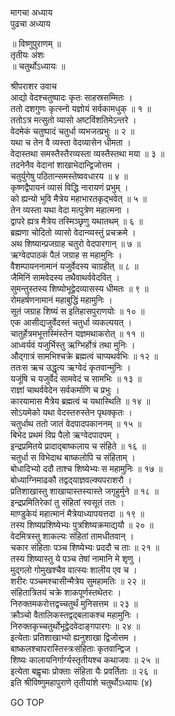 मागचा अध्याय  
पुढचा अध्याय  
  
॥ विष्णुपुराणम् ॥  
तृतीयः अंशः  
॥ चतुर्थोऽध्यायः ॥  
  
श्रीपराशर उवाच  
आद्यो वेदश्चतुष्पादः कृतः साहस्रसम्मितः ।  
ततो दशगुणः कृत्स्नो यज्ञोयं सर्वकामधुक् ॥ १ ॥  
ततोऽत्र मत्सुतो व्यासो अष्टविंशतिमेऽन्तरे ।  
वेदमेकं चतुष्पादं चतुर्धा व्यभजत्प्रभुः ॥ २ ॥  
यथा च तेन वै व्यस्ता वेदव्यासेन धीमता ।  
वेदास्तथा समस्तैस्तैरव्यस्ता व्यस्तैस्तथा मया ॥ ३ ॥  
तदनेनैव वेदानां शाखाभेदान्द्विजोत्तम ।  
चतुर्युगेषु पठितान्समस्तेष्ववधारय ॥ ४ ॥  
कृष्णद्वैपायनं व्यासं विद्धि नारायणं प्रभुम् ।  
को ह्यन्यो भुवि मैत्रेय महाभारतकृद्भवेत् ॥ ५ ॥  
तेन व्यस्ता यथा वेदा मत्पुत्रेण महात्मना ।  
द्वापरे ह्यत्र मैत्रेय तस्मिञ्छृणु यथातथम् ॥ ६ ॥  
ब्रह्मणा चोदितो व्यासो वेदान्व्यस्तुं प्रचक्रमे ।  
अथ शिष्यान्प्रजग्राह चतुरो वेदपारगान् ॥ ७ ॥  
ऋग्वेदपाठकं पैलं जग्राह स महामुनिः ।  
वैशम्पायननामानं यजुर्वेदस्य चाग्रहीत् ॥ ८ ॥  
जैमिनिं सामवेदस्य तथैवाथर्ववेदवित् ।  
सुमन्तुस्तस्य शिष्योभूद्वेदव्यासस्य धीमतः ॥ ९ ॥  
रोमहर्षणनामानं महाबुद्धिं महामुनिः ।  
सूतं जग्राह शिष्यं स इतिहासपुराणयोः ॥ १० ॥  
एक आसीद्यजुर्वेदस्तं चतुर्धा व्यकल्पयत् ।  
चातुर्हेत्रमभूत्तस्मिंस्तेन यज्ञमथाकरोत् ॥ ११ ॥  
आध्वर्यवं यजुर्भिस्तु ऋग्भिर्होत्रं तथा मुनिः ।  
औद्गात्रं सामभिश्चक्रे ब्रह्मत्वं चाप्यथर्वभिः ॥ १२ ॥  
ततःस ऋच उद्धृत्य ऋग्वेदं कृतवान्मुनिः ।  
यजूंषि च यजुर्वेदं सामवेदं च सामभिः ॥ १३ ॥  
राज्ञां चाथर्ववेदेन सर्वकर्माणि च प्रभुः ।  
कारयामास मैत्रेय ब्रह्मत्वं च यथास्थिति ॥ १४ ॥  
सोऽयमेको यथा वेदस्तरुस्तेन पृथक्कृतः ।  
चतुर्धाथ ततो जातं वेदपादपकाननम् ॥ १५ ॥  
बिभेद प्रथमं विप्र पैलो ऋग्वेदपादपम् ।  
इन्द्रप्रमितये प्रादाद्बाष्कलाय च संहिते ॥ १६ ॥  
चतुर्धा स विभेदाथ बाष्कलोपि च संहिताम् ।  
बोधादिभ्यो ददौ ताश्च शिष्येभ्यः स महामुनिः ॥ १७ ॥  
बोध्याग्निमाढकौ तद्वद्‌याज्ञवल्क्यपराशरौ ।  
प्रतिशाखास्तु शाखायास्तस्यास्ते जगृहुर्मुने ॥ १८ ॥  
इन्द्रप्रमितिरेकां तु संहितां स्वसूतं ततः ।  
माण्डुकेयं महात्मानं मैत्रेयाध्यापयत्तदा ॥ १९ ॥  
तस्य शिष्यप्रशिष्येभ्यः पुत्रशिष्यक्रमाद्ययौ ॥ २० ॥  
वेदमित्रस्तु शाकल्यः संहितां तामधीतवान् ।  
चकार संहिताः पञ्च शिष्येभ्यः प्रददौ च ताः ॥ २१ ॥  
तस्य शिष्यास्तु ये पञ्च तेषां नामानि मे शृणु ।  
मुद्गलो गोमुखश्चैव वात्स्यः शालीय एव च ।  
शरीरः पञ्चमश्चासीन्मैत्रेय सुमहामतिः ॥ २२ ॥  
संहितात्रितयं चक्रे शाकपूर्णस्तथेतरः ।  
निरुक्तमकरोत्तद्वच्चतुर्थं मुनिसत्तम ॥ २३ ॥  
क्रौञ्चो वैतालिकस्तद्वद्बलाकश्च महामुनिः ।  
निरुक्तकृच्चतुर्थोभूद्वेदवेदाङ्गपारगः ॥ २४ ॥  
इत्येताः प्रतिशाखाभ्यो ह्यनुशाखा द्विजोत्तम ।  
बाष्कलश्चापरास्तिस्त्रःसंहिताः कृतवान्द्विज ।  
शिष्यः कालायनिर्गार्ग्यस्तृतीयश्च कथाजवः ॥ २५ ॥  
इत्येता बह्वृचाः प्रोक्ताः संहिता यैः प्रवर्तिताः ॥ २६ ॥  
इति श्रीविष्णुमहापुराणे तृतीयांशे चतुर्थोऽध्यायः (४)  
  
  
  
GO TOP
